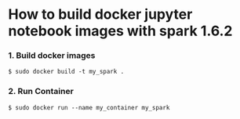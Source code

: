 # How to build docker jupyter notebook images with spark 1.6.2

### 1. Build docker images
```
$ sudo docker build -t my_spark .
```

### 2. Run Container
```
$ sudo docker run --name my_container my_spark 
```

